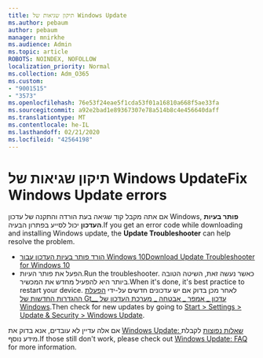 ```yaml
---
title: תיקון שגיאות של Windows Update
ms.author: pebaum
author: pebaum
manager: mnirkhe
ms.audience: Admin
ms.topic: article
ROBOTS: NOINDEX, NOFOLLOW
localization_priority: Normal
ms.collection: Adm_O365
ms.custom:
- "9001515"
- "3573"
ms.openlocfilehash: 76e53f24eae5f1cda53f01a16810a668f5ae33fa
ms.sourcegitcommit: a92e2bad1e89367307e78a514b8c4e456640daff
ms.translationtype: MT
ms.contentlocale: he-IL
ms.lasthandoff: 02/21/2020
ms.locfileid: "42564198"
---
```

# <a name="fix-windows-update-errors"></a><span data-ttu-id="f85fe-102">תיקון שגיאות של Windows Update</span><span class="sxs-lookup"><span data-stu-id="f85fe-102">Fix Windows Update errors</span></span>

<span data-ttu-id="f85fe-103">אם אתה מקבל קוד שגיאה בעת הורדה והתקנה של עדכון Windows, **פותר בעיות העדכון** יכול לסייע בפתרון הבעיה.</span><span class="sxs-lookup"><span data-stu-id="f85fe-103">If you get an error code while downloading and installing Windows update, the **Update Troubleshooter** can help resolve the problem.</span></span>

- [<span data-ttu-id="f85fe-104">הורד פותר בעיות העדכון עבור Windows 10</span><span class="sxs-lookup"><span data-stu-id="f85fe-104">Download Update Troubleshooter for Windows 10</span></span>](https://support.microsoft.com/en-us/help/4027322/windows-update-troubleshooter)
- <span data-ttu-id="f85fe-105">הפעל את פותר העיות.</span><span class="sxs-lookup"><span data-stu-id="f85fe-105">Run the troubleshooter.</span></span> <span data-ttu-id="f85fe-106">כאשר נעשה זאת, השיטה הטובה ביותר היא להפעיל מחדש את המכשיר.</span><span class="sxs-lookup"><span data-stu-id="f85fe-106">When it's done, it's best practice to restart your device.</span></span> <span data-ttu-id="f85fe-107">לאחר מכן בדוק אם יש עדכונים חדשים על-ידי [הפעלת ההגדרות החדשות של Gt__ עדכון _ אמפר _ אבטחה _ מערכת העדכון של Windows](ms-settings:windowsupdate).</span><span class="sxs-lookup"><span data-stu-id="f85fe-107">Then check for new updates by going to [Start > Settings > Update & Security > Windows Update](ms-settings:windowsupdate).</span></span>

<span data-ttu-id="f85fe-108">אם אלה עדיין לא עובדים, אנא בדוק את [Windows Update: שאלות נפוצות](https://support.microsoft.com/help/12373/windows-update-faq) לקבלת מידע נוסף.</span><span class="sxs-lookup"><span data-stu-id="f85fe-108">If those still don't work, please check out [Windows Update: FAQ](https://support.microsoft.com/help/12373/windows-update-faq) for more information.</span></span>
